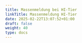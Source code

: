 ```yaml
---
title: Massenmeldung bei HI-Tier
linkTitle: Massenmeldung HI-Tier
date: 2025-02-22T13:07:52+01:00
draft: false
weight: 40
type: docs
---
```

